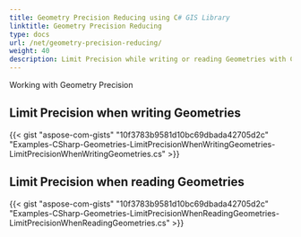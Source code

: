 ```yaml
---
title: Geometry Precision Reducing using C# GIS Library
linktitle: Geometry Precision Reducing
type: docs
url: /net/geometry-precision-reducing/
weight: 40
description: Limit Precision while writing or reading Geometries with C# GIS Library.
---
```


Working with Geometry Precision

## **Limit Precision when writing Geometries**
{{< gist "aspose-com-gists" "10f3783b9581d10bc69dbada42705d2c" "Examples-CSharp-Geometries-LimitPrecisionWhenWritingGeometries-LimitPrecisionWhenWritingGeometries.cs" >}}
## **Limit Precision when reading Geometries**
{{< gist "aspose-com-gists" "10f3783b9581d10bc69dbada42705d2c" "Examples-CSharp-Geometries-LimitPrecisionWhenReadingGeometries-LimitPrecisionWhenReadingGeometries.cs" >}}
